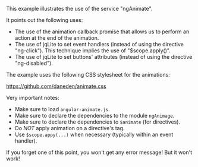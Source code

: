 This example illustrates the use of the service "ngAnimate".

It points out the following uses:

* The use of the animation callback promise that allows us to perform an action at the end of the animation.
* The use of jqLite to set event handlers (instead of using the directive "ng-click"). This technique implies the use of "$scope.apply()".
* The use of jqLite to set buttons' attributes (instead of using the directive "ng-disabled").

The example uses the following CSS stylesheet for the animations:

https://github.com/daneden/animate.css

Very important notes:

* Make sure to load `angular-animate.js`.
* Make sure to declare the dependencies to the module `ngAnimage`.
* Make sure to declare the dependencies to  `$animate` (for directives).
* Do _NOT_ apply animation on a directive's tag.
* Use `$scope.appy(...)` when necessary (typically within an event handler).

If you forget one of this point, you won't get any error message! But it won't work!